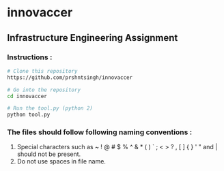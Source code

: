 # innovaccer

## Infrastructure Engineering Assignment


### Instructions :

```bash
# Clone this repository
https://github.com/prshntsingh/innovaccer

# Go into the repository
cd innovaccer

# Run the tool.py (python 2)
python tool.py
```

### The files should follow following naming conventions :
1. Special characters such as  ~ ! @ # $ % ^ & * ( ) ` ; < > ? , [ ] { } ' " and | should not be present.
2. Do not use spaces in file name.
